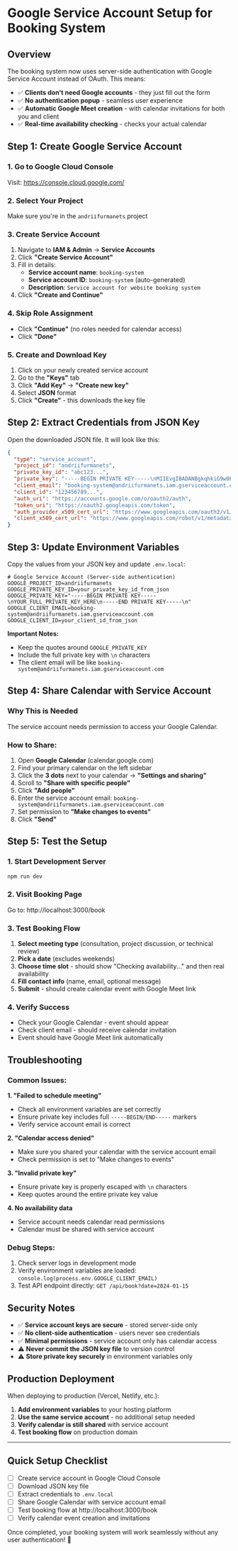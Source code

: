 # Google Service Account Setup for Booking System

## Overview
The booking system now uses server-side authentication with Google Service Account instead of OAuth. This means:
- ✅ **Clients don't need Google accounts** - they just fill out the form
- ✅ **No authentication popup** - seamless user experience  
- ✅ **Automatic Google Meet creation** - with calendar invitations for both you and client
- ✅ **Real-time availability checking** - checks your actual calendar

## Step 1: Create Google Service Account

### 1. Go to Google Cloud Console
Visit: https://console.cloud.google.com/

### 2. Select Your Project
Make sure you're in the `andriifurmanets` project

### 3. Create Service Account
1. Navigate to **IAM & Admin** → **Service Accounts**
2. Click **"Create Service Account"**
3. Fill in details:
   - **Service account name**: `booking-system`
   - **Service account ID**: `booking-system` (auto-generated)
   - **Description**: `Service account for website booking system`
4. Click **"Create and Continue"**

### 4. Skip Role Assignment
- Click **"Continue"** (no roles needed for calendar access)
- Click **"Done"**

### 5. Create and Download Key
1. Click on your newly created service account
2. Go to the **"Keys"** tab
3. Click **"Add Key"** → **"Create new key"**
4. Select **JSON** format
5. Click **"Create"** - this downloads the key file

## Step 2: Extract Credentials from JSON Key

Open the downloaded JSON file. It will look like this:

```json
{
  "type": "service_account",
  "project_id": "andriifurmanets",
  "private_key_id": "abc123...",
  "private_key": "-----BEGIN PRIVATE KEY-----\nMIIEvgIBADANBgkqhkiG9w0BAQEFAASCBKgwggSkAgEAAoIBAQC...\n-----END PRIVATE KEY-----\n",
  "client_email": "booking-system@andriifurmanets.iam.gserviceaccount.com",
  "client_id": "123456789...",
  "auth_uri": "https://accounts.google.com/o/oauth2/auth",
  "token_uri": "https://oauth2.googleapis.com/token",
  "auth_provider_x509_cert_url": "https://www.googleapis.com/oauth2/v1/certs",
  "client_x509_cert_url": "https://www.googleapis.com/robot/v1/metadata/x509/booking-system%40andriifurmanets.iam.gserviceaccount.com"
}
```

## Step 3: Update Environment Variables

Copy the values from your JSON key and update `.env.local`:

```env
# Google Service Account (Server-side authentication)
GOOGLE_PROJECT_ID=andriifurmanets
GOOGLE_PRIVATE_KEY_ID=your_private_key_id_from_json
GOOGLE_PRIVATE_KEY="-----BEGIN PRIVATE KEY-----\nYOUR_FULL_PRIVATE_KEY_HERE\n-----END PRIVATE KEY-----\n"
GOOGLE_CLIENT_EMAIL=booking-system@andriifurmanets.iam.gserviceaccount.com
GOOGLE_CLIENT_ID=your_client_id_from_json
```

**Important Notes:**
- Keep the quotes around `GOOGLE_PRIVATE_KEY`
- Include the full private key with `\n` characters
- The client email will be like `booking-system@andriifurmanets.iam.gserviceaccount.com`

## Step 4: Share Calendar with Service Account

### Why This is Needed
The service account needs permission to access your Google Calendar.

### How to Share:
1. Open **Google Calendar** (calendar.google.com)
2. Find your primary calendar on the left sidebar
3. Click the **3 dots** next to your calendar → **"Settings and sharing"**
4. Scroll to **"Share with specific people"**
5. Click **"Add people"**
6. Enter the service account email: `booking-system@andriifurmanets.iam.gserviceaccount.com`
7. Set permission to **"Make changes to events"**
8. Click **"Send"**

## Step 5: Test the Setup

### 1. Start Development Server
```bash
npm run dev
```

### 2. Visit Booking Page
Go to: http://localhost:3000/book

### 3. Test Booking Flow
1. **Select meeting type** (consultation, project discussion, or technical review)
2. **Pick a date** (excludes weekends)
3. **Choose time slot** - should show "Checking availability..." and then real availability
4. **Fill contact info** (name, email, optional message)
5. **Submit** - should create calendar event with Google Meet link

### 4. Verify Success
- Check your Google Calendar - event should appear
- Check client email - should receive calendar invitation
- Event should have Google Meet link automatically

## Troubleshooting

### Common Issues:

**1. "Failed to schedule meeting"**
- Check all environment variables are set correctly
- Ensure private key includes full `-----BEGIN/END-----` markers
- Verify service account email is correct

**2. "Calendar access denied"**
- Make sure you shared your calendar with the service account email
- Check permission is set to "Make changes to events"

**3. "Invalid private key"**
- Ensure private key is properly escaped with `\n` characters
- Keep quotes around the entire private key value

**4. No availability data**
- Service account needs calendar read permissions
- Calendar must be shared with service account

### Debug Steps:
1. Check server logs in development mode
2. Verify environment variables are loaded: `console.log(process.env.GOOGLE_CLIENT_EMAIL)`
3. Test API endpoint directly: `GET /api/book?date=2024-01-15`

## Security Notes

- ✅ **Service account keys are secure** - stored server-side only
- ✅ **No client-side authentication** - users never see credentials
- ✅ **Minimal permissions** - service account only has calendar access
- ⚠️ **Never commit the JSON key file** to version control
- ⚠️ **Store private key securely** in environment variables only

## Production Deployment

When deploying to production (Vercel, Netlify, etc.):

1. **Add environment variables** to your hosting platform
2. **Use the same service account** - no additional setup needed
3. **Verify calendar is still shared** with service account
4. **Test booking flow** on production domain

---

## Quick Setup Checklist

- [ ] Create service account in Google Cloud Console
- [ ] Download JSON key file
- [ ] Extract credentials to `.env.local`
- [ ] Share Google Calendar with service account email
- [ ] Test booking flow at http://localhost:3000/book
- [ ] Verify calendar event creation and invitations

Once completed, your booking system will work seamlessly without any user authentication! 🎉